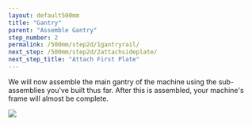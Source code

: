 ```yaml
---
layout: default500mm
title: "Gantry"
parent: "Assemble Gantry"
step_number: 2
permalink: /500mm/step2d/1gantryrail/
next_step: /500mm/step2d/2attachsideplate/
next_step_title: "Attach First Plate"
---
```

We will now assemble the main gantry of the machine using the sub-assemblies you've built thus far. After this is assembled, your machine's frame will almost be complete.

<img src="../../step2/photo/P4210454jpg18.jpg">
